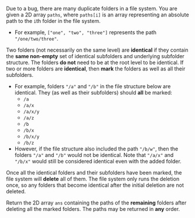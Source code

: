 Due to a bug, there are many duplicate folders in a file system. You are given a 2D array `paths`, where `paths[i]` is an array representing an absolute path to the `i`th folder in the file system.

- For example, `["one", "two", "three"]` represents the path `"/one/two/three"`.

Two folders (not necessarily on the same level) are **identical** if they contain the **same non-empty** set of identical subfolders and underlying subfolder structure. The folders **do not** need to be at the root level to be identical. If two or more folders are **identical**, then **mark** the folders as well as all their subfolders.

- For example, folders `"/a"` and `"/b"` in the file structure below are identical. They (as well as their subfolders) should **all** be marked:
  + `/a`
  + `/a/x`
  + `/a/x/y`
  + `/a/z`
  + `/b`
  + `/b/x`
  + `/b/x/y`
  + `/b/z`
- However, if the file structure also included the path `"/b/w"`, then the folders `"/a"` and `"/b"` would not be identical. Note that `"/a/x"` and `"/b/x"` would still be considered identical even with the added folder.

Once all the identical folders and their subfolders have been marked, the file system will **delete** all of them. The file system only runs the deletion once, so any folders that become identical after the initial deletion are not deleted.

Return the 2D array `ans` containing the paths of the **remaining** folders after deleting all the marked folders. The paths may be returned in **any** order.